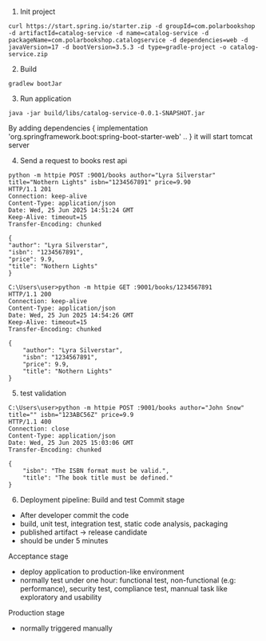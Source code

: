1. Init project

```
curl https://start.spring.io/starter.zip -d groupId=com.polarbookshop -d artifactId=catalog-service -d name=catalog-service -d packageName=com.polarbookshop.catalogservice -d dependencies=web -d javaVersion=17 -d bootVersion=3.5.3 -d type=gradle-project -o catalog-service.zip
```

2. Build
```
gradlew bootJar
```

3. Run application
```commandline
java -jar build/libs/catalog-service-0.0.1-SNAPSHOT.jar 
```

By adding dependencies {
implementation 'org.springframework.boot:spring-boot-starter-web'
..
} 
it will start tomcat server


4. Send a request to books rest api
```
python -m httpie POST :9001/books author="Lyra Silverstar" title="Nothern Lights" isbn="1234567891" price=9.90
HTTP/1.1 201
Connection: keep-alive
Content-Type: application/json
Date: Wed, 25 Jun 2025 14:51:24 GMT
Keep-Alive: timeout=15
Transfer-Encoding: chunked

{
"author": "Lyra Silverstar",
"isbn": "1234567891",
"price": 9.9,
"title": "Nothern Lights"
}

C:\Users\user>python -m httpie GET :9001/books/1234567891
HTTP/1.1 200
Connection: keep-alive
Content-Type: application/json
Date: Wed, 25 Jun 2025 14:54:26 GMT
Keep-Alive: timeout=15
Transfer-Encoding: chunked

{
    "author": "Lyra Silverstar",
    "isbn": "1234567891",
    "price": 9.9,
    "title": "Nothern Lights"
}
```

5. test validation
```
C:\Users\user>python -m httpie POST :9001/books author="John Snow" title="" isbn="123ABC56Z" price=9.9
HTTP/1.1 400
Connection: close
Content-Type: application/json
Date: Wed, 25 Jun 2025 15:03:06 GMT
Transfer-Encoding: chunked

{
    "isbn": "The ISBN format must be valid.",
    "title": "The book title must be defined."
}

```

6. Deployment pipeline: Build and test
Commit stage
* After developer commit the code
* build, unit test, integration test, static code analysis, packaging
* published artifact -> release candidate
* should be under 5 minutes

Acceptance stage
* deploy application to production-like environment
* normally test under one hour: functional test, non-functional (e.g: performance), security test, compliance test, mannual task like exploratory and usability

Production stage
* normally triggered manually



